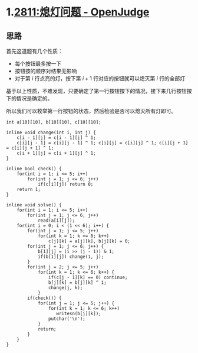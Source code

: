 # 1.[2811:熄灯问题 - OpenJudge](http://bailian.openjudge.cn/practice/2811/)

## 思路

首先这道题有几个性质：

- 每个按钮最多按一下
- 按钮按的顺序对结果无影响
- 对于第 $i$ 行点亮的灯，按下第 $i + 1$ 行对应的按钮就可以熄灭第 $i$ 行的全部灯

基于以上性质，不难发现，只要确定了第一行按钮按下的情况，接下来几行按钮按下的情况是确定的。<br>

所以我们可以枚举第一行按钮的状态，然后检验是否可以熄灭所有灯即可。<br>

```
int a[10][10], b[10][10], c[10][10];

inline void change(int i, int j) {
    c[i - 1][j] = c[i - 1][j] ^ 1;
    c[i][j - 1] = c[i][j - 1] ^ 1; c[i][j] = c[i][j] ^ 1; c[i][j + 1] = c[i][j + 1] ^ 1;
    c[i + 1][j] = c[i + 1][j] ^ 1;
}

inline bool check() {
    for(int i = 1; i <= 5; i++) 
        for(int j = 1; j <= 6; j++)
            if(c[i][j]) return 0;
    return 1;
}

inline void solve() {
    for(int i = 1; i <= 5; i++)
        for(int j = 1; j <= 6; j++)
            read(a[i][j]);
    for(int i = 0; i < (1 << 6); i++) {
        for(int j = 1; j <= 5; j++)
            for(int k = 1; k <= 6; k++)
                c[j][k] = a[j][k], b[j][k] = 0;
        for(int j = 1; j <= 6; j++) {
            b[1][j] = (i >> (j - 1)) & 1;
            if(b[1][j]) change(1, j);
        }
        for(int j = 2; j <= 5; j++)
            for(int k = 1; k <= 6; k++) {
                if(c[j - 1][k] == 0) continue;
                b[j][k] = b[j][k] ^ 1;
                change(j, k);
            }
        if(check()) {
            for(int j = 1; j <= 5; j++) {
                for(int k = 1; k <= 6; k++) 
                   writesn(b[j][k]);
                putchar('\n');
            }
            return;   
        }
    }
}
```


